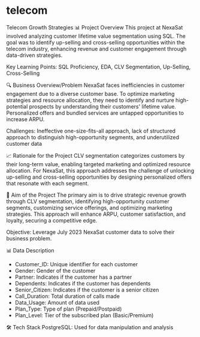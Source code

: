 # telecom
Telecom Growth Strategies
 📊 Project Overview
This project at NexaSat involved analyzing customer lifetime value segmentation using SQL. The goal was to identify up-selling and cross-selling opportunities within the telecom industry, enhancing revenue and customer engagement through data-driven strategies.

Key Learning Points: SQL Proficiency, EDA, CLV Segmentation, Up-Selling, Cross-Selling

 🔍 Business Overview/Problem
NexaSat faces inefficiencies in customer engagement due to a diverse customer base. To optimize marketing strategies and resource allocation, they need to identify and nurture high-potential prospects by understanding their customers' lifetime value. Personalized offers and bundled services are untapped opportunities to increase ARPU.

Challenges: Ineffective one-size-fits-all approach, lack of structured approach to distinguish high-opportunity segments, and underutilized customer data

 📈 Rationale for the Project
CLV segmentation categorizes customers by their long-term value, enabling targeted marketing and optimized resource allocation. For NexaSat, this approach addresses the challenge of unlocking up-selling and cross-selling opportunities by designing personalized offers that resonate with each segment.

 🎯 Aim of the Project
The primary aim is to drive strategic revenue growth through CLV segmentation, identifying high-opportunity customer segments, customizing service offerings, and optimizing marketing strategies. This approach will enhance ARPU, customer satisfaction, and loyalty, securing a competitive edge.

Objective: Leverage July 2023 NexaSat customer data to solve their business problem.

 📊 Data Description
- Customer_ID: Unique identifier for each customer
- Gender: Gender of the customer
- Partner: Indicates if the customer has a partner
- Dependents: Indicates if the customer has dependents
- Senior_Citizen: Indicates if the customer is a senior citizen
- Call_Duration: Total duration of calls made
- Data_Usage: Amount of data used
- Plan_Type: Type of plan (Prepaid/Postpaid)
- Plan_Level: Tier of the subscribed plan (Basic/Premium)

 🛠️ Tech Stack
PostgreSQL: Used for data manipulation and analysis
